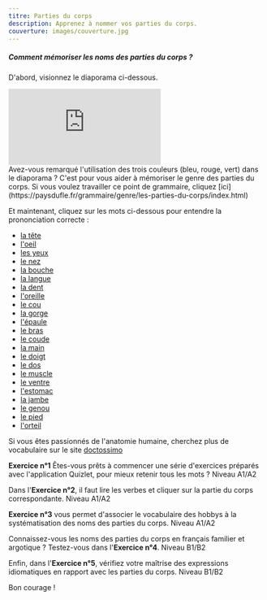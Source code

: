 ```yaml
---
titre: Parties du corps
description: Apprenez à nommer vos parties du corps.
couverture: images/couverture.jpg
---
```


##### Comment mémoriser les noms des parties du corps ?

D'abord, visionnez le diaporama ci-dessous.

<div class="embed-responsive embed-responsive-16by9">
    <iframe class="embed-responsive-item" src="https://docs.google.com/presentation/d/e/2PACX-1vSNFTPSm0d9aGTJCr4Db2ZZ_-zhUtU5rkMnUStpb9H2RcYElCxc1LqsrveQNoES1akYC1acUj0hQPWQ/embed?start=false&loop=false&delayms=3000" frameborder="0" allowfullscreen="true" mozallowfullscreen="true" webkitallowfullscreen="true"></iframe>
</div>
Avez-vous remarqué l'utilisation des trois couleurs (bleu, rouge, vert) dans le diaporama ? C'est pour vous aider à mémoriser le genre des parties du corps. Si vous voulez travailler ce point de grammaire, cliquez [ici](https://paysdufle.fr/grammaire/genre/les-parties-du-corps/index.html) 

Et maintenant, cliquez sur les mots ci-dessous pour entendre la prononciation correcte :

<ul>
    <li><a href="#" class="tts-content">la tête</a></li>
    <li><a href="#" class="tts-content">l'oeil</a></li>
    <li><a href="#" class="tts-content">les yeux</a></li>
    <li><a href="#" class="tts-content">le nez</a></li>
    <li><a href="#" class="tts-content">la bouche</a></li>
    <li><a href="#" class="tts-content">la langue</a></li>
    <li><a href="#" class="tts-content">la dent</a></li>
    <li><a href="#" class="tts-content">l'oreille</a></li>
    <li><a href="#" class="tts-content">le cou</a></li>
    <li><a href="#" class="tts-content">la gorge</a></li>
    <li><a href="#" class="tts-content">l'épaule</a></li>
    <li><a href="#" class="tts-content">le bras</a></li>
    <li><a href="#" class="tts-content">le coude</a></li>
    <li><a href="#" class="tts-content">la main</a></li>
    <li><a href="#" class="tts-content">le doigt</a></li>
    <li><a href="#" class="tts-content">le dos</a></li>
    <li><a href="#" class="tts-content">le muscle</a></li>
    <li><a href="#" class="tts-content">le ventre</a></li>
    <li><a href="#" class="tts-content">l'estomac</a></li>
    <li><a href="#" class="tts-content">la jambe</a></li>
    <li><a href="#" class="tts-content">le genou</a></li>
    <li><a href="#" class="tts-content">le pied</a></li>
    <li><a href="#" class="tts-content">l'orteil</a></li>
</ul>

Si vous êtes passionnés de l'anatomie humaine, cherchez plus de vocabulaire sur le site [doctossimo](https://www.doctissimo.fr/html/sante/atlas/niv2/anatomie-externe.htm)

**Exercice n°1** 
Êtes-vous prêts à commencer une série d'exercices préparés avec l'application Quizlet, pour mieux retenir tous les mots ? Niveau A1/A2

Dans l'**Exercice n°2**, il faut lire les verbes et cliquer sur la partie du corps correspondante. Niveau A1/A2

**Exercice n°3** vous permet d'associer le vocabulaire des hobbys à la systématisation des noms des parties du corps. Niveau A1/A2

Connaissez-vous les noms des parties du corps en français familier et argotique ? Testez-vous dans l'**Exercice n°4**. Niveau B1/B2

Enfin, dans l'**Exercice n°5**, vérifiez votre maîtrise des expressions idiomatiques en rapport avec les parties du corps. Niveau B1/B2 

Bon courage ! 